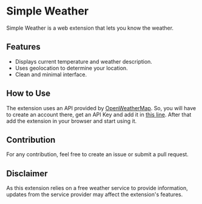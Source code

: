 # Simple Weather

Simple Weather is a web extension that lets you know the weather.

## Features
- Displays current temperature and weather description.
- Uses geolocation to determine your location.
- Clean and minimal interface.

## How to Use
The extension uses an API provided by [OpenWeatherMap](https://openweathermap.org/). So, you will have to create an account there, get an API Key and add it in [this line](https://github.com/Yudin101/Simple-Weather/blob/dd71bbe672c5db3fa9ba98e91b353a4822ba4cd8/script.js#L1). After that add the extension in your browser and start using it.

## Contribution
For any contribution, feel free to create an issue or submit a pull request.

## Disclaimer
As this extension relies on a free weather service to provide information, updates from the service provider may affect the extension's features.
